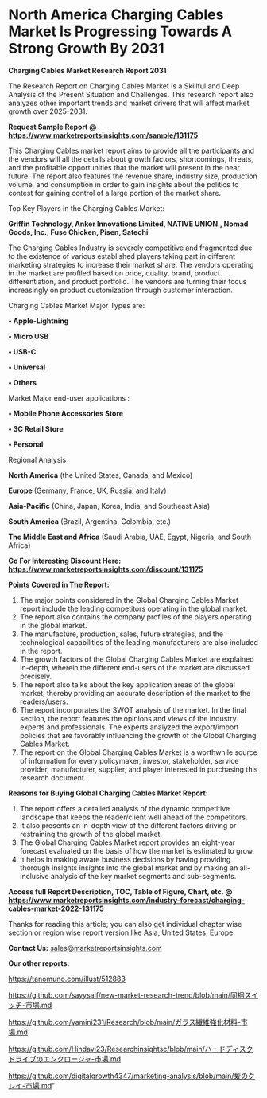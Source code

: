 # North America Charging Cables Market Is Progressing Towards A Strong Growth By 2031

<strong>Charging Cables Market Research Report 2031</strong>

The Research Report on Charging Cables Market is a Skillful and Deep Analysis of the Present Situation and Challenges. This research report also analyzes other important trends and market drivers that will affect market growth over 2025-2031.

<strong>Request Sample Report @ <a href=https://www.marketreportsinsights.com/sample/131175>https://www.marketreportsinsights.com/sample/131175</a></strong>

This Charging Cables market report aims to provide all the participants and the vendors will all the details about growth factors, shortcomings, threats, and the profitable opportunities that the market will present in the near future. The report also features the revenue share, industry size, production volume, and consumption in order to gain insights about the politics to contest for gaining control of a large portion of the market share.

Top Key Players in the Charging Cables Market:

<strong>Griffin Technology, Anker Innovations Limited, NATIVE UNION., Nomad Goods, Inc., Fuse Chicken, Pisen, Satechi</strong>

The Charging Cables Industry is severely competitive and fragmented due to the existence of various established players taking part in different marketing strategies to increase their market share. The vendors operating in the market are profiled based on price, quality, brand, product differentiation, and product portfolio. The vendors are turning their focus increasingly on product customization through customer interaction.

Charging Cables Market Major Types are:

<strong>• Apple-Lightning

• Micro USB

• USB-C

• Universal

• Others</strong>

Market Major end-user applications :

<strong>• Mobile Phone Accessories Store

• 3C Retail Store

• Personal</strong>

Regional Analysis

</u><strong><b>North America</b></strong> (the United States, Canada, and Mexico)

<strong><b>Europe </b></strong>(Germany, France, UK, Russia, and Italy)

<strong><b>Asia-Pacific</b></strong> (China, Japan, Korea, India, and Southeast Asia)

<strong><b>South America</b></strong> (Brazil, Argentina, Colombia, etc.)

<strong><b>The Middle East and Africa</b></strong> (Saudi Arabia, UAE, Egypt, Nigeria, and South Africa)

<strong>Go For Interesting Discount Here: <a href=https://www.marketreportsinsights.com/discount/131175>https://www.marketreportsinsights.com/discount/131175</a></strong>

<strong>Points Covered in The Report:</strong>
<ol>
  <li>The major points considered in the Global Charging Cables Market report include the leading competitors operating in the global market.</li>
  <li>The report also contains the company profiles of the players operating in the global market.</li>
  <li>The manufacture, production, sales, future strategies, and the technological capabilities of the leading manufacturers are also included in the report.</li>
  <li>The growth factors of the Global Charging Cables Market are explained in-depth, wherein the different end-users of the market are discussed precisely.</li>
  <li>The report also talks about the key application areas of the global market, thereby providing an accurate description of the market to the readers/users.</li>
  <li>The report incorporates the SWOT analysis of the market. In the final section, the report features the opinions and views of the industry experts and professionals. The experts analyzed the export/import policies that are favorably influencing the growth of the Global Charging Cables Market.</li>
  <li>The report on the Global Charging Cables Market is a worthwhile source of information for every policymaker, investor, stakeholder, service provider, manufacturer, supplier, and player interested in purchasing this research document.</li>
</ol>
<strong>Reasons for Buying Global Charging Cables Market Report:</strong>

<ol>
  <li>The report offers a detailed analysis of the dynamic competitive landscape that keeps the reader/client well ahead of the competitors.</li>
  <li>It also presents an in-depth view of the different factors driving or restraining the growth of the global market.</li>
  <li>The Global Charging Cables Market report provides an eight-year forecast evaluated on the basis of how the market is estimated to grow.</li>
  <li>It helps in making aware business decisions by having providing thorough insights insights into the global market and by making an all-inclusive analysis of the key market segments and sub-segments.</li>
</ol>
<strong>Access full Report Description, TOC, Table of Figure, Chart, etc. @ <a href=https://www.marketreportsinsights.com/industry-forecast/charging-cables-market-2022-131175>https://www.marketreportsinsights.com/industry-forecast/charging-cables-market-2022-131175</a></strong>


Thanks for reading this article; you can also get individual chapter wise section or region wise report version like Asia, United States, Europe.

<strong>Contact Us:</strong>
sales@marketreportsinsights.com

<strong>Our other reports:</strong>

<a href=https://tanomuno.com/illust/512883>https://tanomuno.com/illust/512883</a>

<a href=https://github.com/sayysaif/new-market-research-trend/blob/main/同梱スイッチ-市場.md>https://github.com/sayysaif/new-market-research-trend/blob/main/同梱スイッチ-市場.md</a>

<a href=https://github.com/yamini231/Research/blob/main/ガラス繊維強化材料-市場.md>https://github.com/yamini231/Research/blob/main/ガラス繊維強化材料-市場.md</a>

<a href=https://github.com/Hindavi23/Researchinsightsc/blob/main/ハードディスクドライブのエンクロージャ-市場.md>https://github.com/Hindavi23/Researchinsightsc/blob/main/ハードディスクドライブのエンクロージャ-市場.md</a>

<a href=https://github.com/digitalgrowth4347/marketing-analysis/blob/main/髪のクレイ-市場.md>https://github.com/digitalgrowth4347/marketing-analysis/blob/main/髪のクレイ-市場.md</a>"
